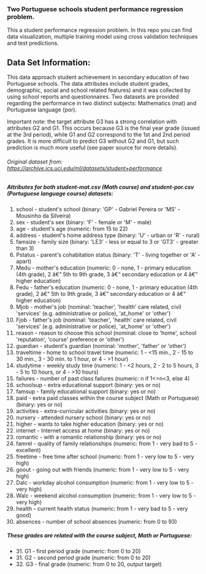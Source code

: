 ### Two Portuguese schools student performance regression problem.

This a student performance regression problem. In this repo you can find data visualization, multiple training model 
using cross validation techniques and test predictions. 

## Data Set Information:  

This data approach student achievement in secondary education of two Portuguese schools. The data attributes include 
student grades, demographic, social and school related features) and it was collected by using school reports and 
questionnaires. Two datasets are provided regarding the performance in two distinct subjects: Mathematics (mat) and 
Portuguese language (por).

Important note: the target attribute G3 has a strong correlation with attributes G2 and G1. This occurs because G3 is 
the final year grade (issued at the 3rd period), while G1 and G2 correspond to the 1st and 2nd period grades. It is more
 difficult to predict G3 without G2 and G1, but such prediction is much more useful (see paper source for more details).

###### Original dataset from: https://archive.ics.uci.edu/ml/datasets/student+performance

##### Attributes for both student-mat.csv (Math course) and student-por.csv (Portuguese language course) datasets:

<ol>
<li>school - student's school (binary: 'GP' - Gabriel Pereira or 'MS' - Mousinho da Silveira)</li>  
<li>sex - student's sex (binary: 'F' - female or 'M' - male)</li>
<li>age - student's age (numeric: from 15 to 22)</li>
<li>address - student's home address type (binary: 'U' - urban or 'R' - rural)</li>
<li>famsize - family size (binary: 'LE3' - less or equal to 3 or 'GT3' - greater than 3)</li>
<li>Pstatus - parent's cohabitation status (binary: 'T' - living together or 'A' - apart)</li>
<li>Medu - mother's education (numeric: 0 - none, 1 - primary education (4th grade), 2 â€“ 5th to 9th grade, 3 â€“ secondary education or 4 â€“ higher education)</li>
<li>Fedu - father's education (numeric: 0 - none, 1 - primary education (4th grade), 2 â€“ 5th to 9th grade, 3 â€“ secondary education or 4 â€“ higher education)</li>
<li>Mjob - mother's job (nominal: 'teacher', 'health' care related, civil 'services' (e.g. administrative or police), 'at_home' or 'other')</li>
<li>Fjob - father's job (nominal: 'teacher', 'health' care related, civil 'services' (e.g. administrative or police), 'at_home' or 'other')</li>
<li>reason - reason to choose this school (nominal: close to 'home', school 'reputation', 'course' preference or 'other')</li>
<li>guardian - student's guardian (nominal: 'mother', 'father' or 'other')</li>
<li>traveltime - home to school travel time (numeric: 1 - <15 min., 2 - 15 to 30 min., 3 - 30 min. to 1 hour, or 4 - >1 hour)</li>
<li>studytime - weekly study time (numeric: 1 - <2 hours, 2 - 2 to 5 hours, 3 - 5 to 10 hours, or 4 - >10 hours)</li>
<li>failures - number of past class failures (numeric: n if 1<=n<3, else 4)</li>
<li>schoolsup - extra educational support (binary: yes or no)</li>
<li>famsup - family educational support (binary: yes or no)</li>
<li>paid - extra paid classes within the course subject (Math or Portuguese) (binary: yes or no)</li>
<li>activities - extra-curricular activities (binary: yes or no)</li>
<li>nursery - attended nursery school (binary: yes or no)</li>
<li>higher - wants to take higher education (binary: yes or no)</li>
<li>internet - Internet access at home (binary: yes or no)</li>
<li>romantic - with a romantic relationship (binary: yes or no)</li>
<li>famrel - quality of family relationships (numeric: from 1 - very bad to 5 - excellent)</li>
<li>freetime - free time after school (numeric: from 1 - very low to 5 - very high)</li>
<li>goout - going out with friends (numeric: from 1 - very low to 5 - very high)</li>
<li>Dalc - workday alcohol consumption (numeric: from 1 - very low to 5 - very high)</li>
<li>Walc - weekend alcohol consumption (numeric: from 1 - very low to 5 - very high)</li>
<li>health - current health status (numeric: from 1 - very bad to 5 - very good)</li>
<li>absences - number of school absences (numeric: from 0 to 93)</li>
</ol>

#####  These grades are related with the course subject, Math or Portuguese:

<ul>
<li>31. G1 - first period grade (numeric: from 0 to 20)</li>
<li>31. G2 - second period grade (numeric: from 0 to 20)</li>
<li>32. G3 - final grade (numeric: from 0 to 20, output target)</li>
</ul>
